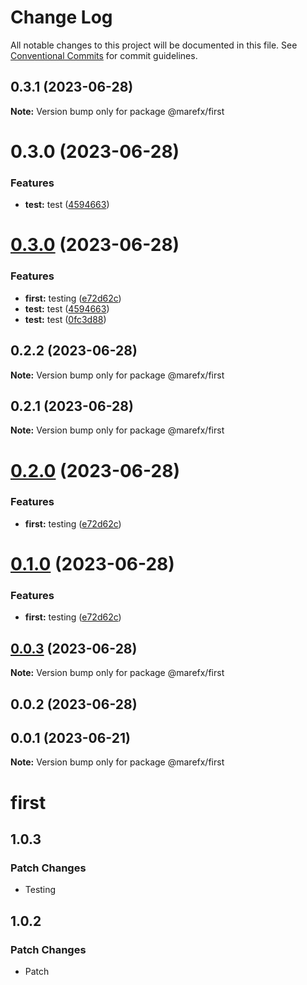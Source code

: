 # Change Log

All notable changes to this project will be documented in this file.
See [Conventional Commits](https://conventionalcommits.org) for commit guidelines.

## 0.3.1 (2023-06-28)

**Note:** Version bump only for package @marefx/first





# 0.3.0 (2023-06-28)


### Features

* **test:** test ([4594663](https://github.com/MFX-com/testing-packages/commit/45946636673884a211bb2e568153a3d47d4f0f9b))





# [0.3.0](https://github.com/MFX-com/testing-packages/compare/@marefx/first@0.0.3...@marefx/first@0.3.0) (2023-06-28)


### Features

* **first:** testing ([e72d62c](https://github.com/MFX-com/testing-packages/commit/e72d62c912bb85e9ded386da58b9a362f38d2f1f))
* **test:** test ([4594663](https://github.com/MFX-com/testing-packages/commit/45946636673884a211bb2e568153a3d47d4f0f9b))
* **test:** test ([0fc3d88](https://github.com/MFX-com/testing-packages/commit/0fc3d8821235ca261ee42f04d824c20098f0bca2))






## 0.2.2 (2023-06-28)

**Note:** Version bump only for package @marefx/first





## 0.2.1 (2023-06-28)

**Note:** Version bump only for package @marefx/first





# [0.2.0](https://github.com/MFX-com/testing-packages/compare/@marefx/first@0.0.3...@marefx/first@0.2.0) (2023-06-28)


### Features

* **first:** testing ([e72d62c](https://github.com/MFX-com/testing-packages/commit/e72d62c912bb85e9ded386da58b9a362f38d2f1f))





# [0.1.0](https://github.com/MFX-com/testing-packages/compare/@marefx/first@0.0.3...@marefx/first@0.1.0) (2023-06-28)


### Features

* **first:** testing ([e72d62c](https://github.com/MFX-com/testing-packages/commit/e72d62c912bb85e9ded386da58b9a362f38d2f1f))


## [0.0.3](https://github.com/MFX-com/testing-packages/compare/@marefx/first@0.0.2...@marefx/first@0.0.3) (2023-06-28)

**Note:** Version bump only for package @marefx/first





## 0.0.2 (2023-06-28)



## 0.0.1 (2023-06-21)

**Note:** Version bump only for package @marefx/first





# first

## 1.0.3

### Patch Changes

- Testing

## 1.0.2

### Patch Changes

- Patch
